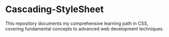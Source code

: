 # Cascading-StyleSheet
This repository documents my comprehensive learning path in CSS, covering fundamental concepts to advanced web development techniques.
